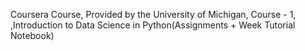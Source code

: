 Coursera Course,
Provided by the University of Michigan,
Course - 1,
,Introduction to Data Science in Python(Assignments + Week Tutorial Notebook)
